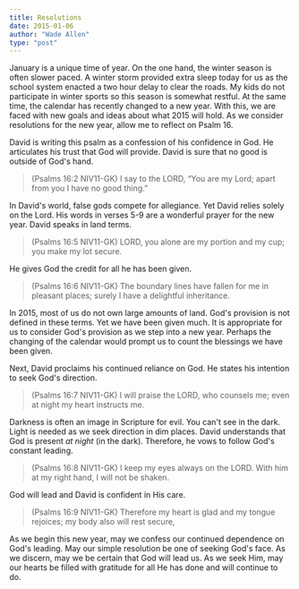 ```yaml
---
title: Resolutions
date: 2015-01-06
author: "Wade Allen"
type: "post"
---
```

 
January is a unique time of year. On the one hand, the winter season is often slower paced. A winter storm provided extra sleep today for us as the school system enacted a two hour delay to clear the roads. My kids do not participate in winter sports so this season is somewhat restful. At the same time, the calendar has recently changed to a new year. With this, we are faced with new goals and ideas about what 2015 will hold. As we consider resolutions for the new year, allow me to reflect on Psalm 16.

David is writing this psalm as a confession of his confidence in God. He articulates his trust that God will provide. David is sure that no good is outside of God's hand.

>(Psalms 16:2 NIV11-GK) I say to the LORD, “You are my Lord; apart from you I have no good thing.”

In David's world, false gods compete for allegiance. Yet David relies solely on the Lord. His words in verses 5-9 are a wonderful prayer for the new year. David speaks in land terms. 

>(Psalms 16:5 NIV11-GK) LORD, you alone are my portion and my cup; you make my lot secure.

He gives God the credit for all he has been given.

>(Psalms 16:6 NIV11-GK) The boundary lines have fallen for me in pleasant places; surely I have a delightful inheritance.

In 2015, most of us do not own large amounts of land. God's provision is not defined in these terms. Yet we have been given much. It is appropriate for us to consider God's provision as we step into a new year. Perhaps the changing of the calendar would prompt us to count the blessings we have been given.

Next, David proclaims his continued reliance on God. He states his intention to seek God's direction.

>(Psalms 16:7 NIV11-GK) I will praise the LORD, who counsels me; even at night my heart instructs me.

Darkness is often an image in Scripture for evil. You can't see in the dark. Light is needed as we seek direction in dim places. David understands that God is present *at night* (in the dark). Therefore, he vows to follow God's constant leading.

>(Psalms 16:8 NIV11-GK) I keep my eyes always on the LORD. With him at my right hand, I will not be shaken.

God will lead and David is confident in His care. 

>(Psalms 16:9 NIV11-GK) Therefore my heart is glad and my tongue rejoices; my body also will rest secure,

As we begin this new year, may we confess our continued dependence on God's leading. May our simple resolution be one of seeking God's face. As we discern, may we be certain that God will lead us. As we seek Him, may our hearts be filled with gratitude for all He has done and will continue to do.


